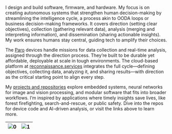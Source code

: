 <!-- ```
      _________    _________    ____  ___                __                 ___           ___
     /  ______/\  /  ____  /\  /   /\/  /\              /_/\               /  /\         /  /\ 
    /  /\_____\/ /  /___/ / / /   / /  / /              \_\/              /  / /     ___/  /_/
   /  / /       /  ______/ / /    \/  / /  _____      ___    ______      /  /_/___  /__   ___/\
  /  / /       /  /\_____\/ /  _     / /  /     \    /  /\  /  __  \    /  ___   /\ \_/  /\__\/
 /  /_/____   /  / /       /  /\\    \/  /  /\  /\  /  / / /  /_/  /|  /  /\ /  / /  /  / /  __    __    __
/_________/\ /__/ /       /__/ / \___/\ /__/ /_/ / /__/ / /_____  / / /__/ //__/ /  /__/ /  /_/\  /_/\  /_/\
\_________\/ \__\/        \__\/   \__\/ \__\/\_\/  \__\/  \____/ / /  \__\/ \__\/   \__\/   \_\/  \_\/  \_\/
                                                           ___/ / /
                                                          /____/ /
                                                          \____\/
``` -->                         


I design and build software, firmware, and hardware. My focus is on creating autonomous systems that strengthen human decision-making by streamlining the intelligence cycle, a process akin to OODA loops or business decision-making frameworks. It covers direction (setting clear objectives), collection (gathering relevant data), analysis (merging and interpreting information), and dissemination (sharing actionable insights). My work ensures humans stay central, guiding tech to amplify their choices.

The [Paro](https://github.com/cpknight/Paro) devices handle missions for data collection and real-time analysis, assigned through the direction process. They’re built to be durable yet affordable, deployable at scale in tough environments. The cloud-based platform at [reconnaissance.services](https://reconnaissance.services) integrates the full cycle—defining objectives, collecting data, analyzing it, and sharing results—with direction as the critical starting point to align every step.

My [projects and repositories](https://github.com/cpknight/projects) explore embedded systems, neural networks for image and vision processing, and modular software that fits into broader workflows. I’m inspired by applications where timely insights save lives, like forest firefighting, search-and-rescue, or public safety. Dive into the repos for device code and AI-driven analysis, or visit the links above to learn more.

| ![0](content/device-inspired-image-by-grok.jpg) | ![1](content/inspired-image-by-grok.jpg) |
| :-----------------: | :-----------------: | 

